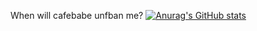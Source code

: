When will cafebabe unfban me?
[![Anurag's GitHub stats](https://github-readme-stats.vercel.app/api?username=newuserbtw)](https://github.com/anuraghazra/github-readme-stats)
